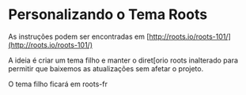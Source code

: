 # Personalizando o Tema Roots

As instruções podem ser encontradas em [http://roots.io/roots-101/](http://roots.io/roots-101/)

A ideia é criar um tema filho e manter o diret[orio roots inalterado para permitir que baixemos as atualizações sem afetar o projeto.

O tema filho ficará em roots-fr


